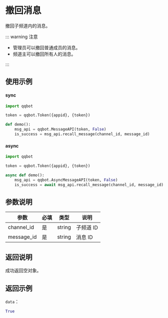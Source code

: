 # 撤回消息

撤回子频道内的消息。

::: warning 注意

- 管理员可以撤回普通成员的消息。
- 频道主可以撤回所有人的消息。

:::

## 使用示例

#### sync

```python
import qqbot

token = qqbot.Token({appid}, {token})

def demo():
    msg_api = qqbot.MessageAPI(token, False)  
    is_success = msg_api.recall_message(channel_id, message_id)
```

#### async
```python
import qqbot

token = qqbot.Token({appid}, {token})

async def demo():
    msg_api = qqbot.AsyncMessageAPI(token, False)  
    is_success = await msg_api.recall_message(channel_id, message_id)
```


## 参数说明

| 参数      | 必填 | 类型   | 说明                             |
| --------- | ---- | ------ | -------------------------------- |
| channel_id | 是   | string | 子频道 ID |
| message_id | 是   | string | 消息 ID  |

## 返回说明

成功返回空对象。

## 返回示例

`data`：

```python
True
```

